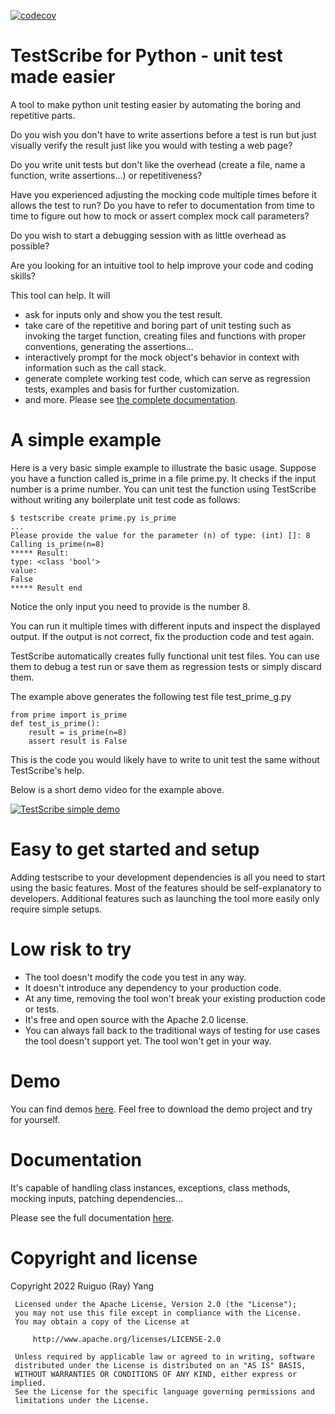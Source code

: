 [![codecov](https://codecov.io/gh/HappyRay/testscribe/branch/main/graph/badge.svg?token=ZYK0DZZ31W)](https://codecov.io/gh/HappyRay/testscribe)
# TestScribe for Python - unit test made easier

A tool to make python unit testing easier by automating the boring and repetitive parts.

Do you wish you don't have to write assertions before a test is run but just visually verify the
result just like you would with testing a web page?

Do you write unit tests but don't like the overhead (create a file, name a function, write assertions...) 
or repetitiveness?

Have you experienced adjusting the mocking code multiple times before it allows the test to run? 
Do you have to refer to documentation from time to time to figure out how to mock or assert complex 
mock call parameters?

Do you wish to start a debugging session with as little overhead as possible?

Are you looking for an intuitive tool to help improve your code and coding skills?

This tool can help. It will
- ask for inputs only and show you the test result.
- take care of the repetitive and boring part of unit testing such as invoking the target function, 
creating files and functions with proper conventions, generating the assertions...
- interactively prompt for the mock object's behavior in context with information such as the call stack.
- generate complete working test code, which can serve as regression tests, examples and basis 
for further customization.
- and more. Please see [the complete documentation](#documentation).

# A simple example

Here is a very basic simple example to illustrate the basic usage.
Suppose you have a function called is_prime in a file prime.py. It checks if the input
number is a prime number. You can unit test the function using TestScribe without writing any boilerplate 
unit test code as follows:

    $ testscribe create prime.py is_prime
    ...
    Please provide the value for the parameter (n) of type: (int) []: 8
    Calling is_prime(n=8)
    ***** Result:
    type: <class 'bool'>
    value:
    False
    ***** Result end

Notice the only input you need to provide is the number 8.

You can run it multiple times with different inputs and inspect the displayed output.
If the output is not correct, fix the production code and test again.

TestScribe automatically creates fully functional unit test files. You can use them to debug a test run or save
them as regression tests or simply discard them. 

The example above generates the following test file test_prime_g.py
    
    from prime import is_prime
    def test_is_prime():
        result = is_prime(n=8)
        assert result is False

This is the code you would likely have to write to unit test the same without TestScribe's help.

Below is a short demo video for the example above.

[![TestScribe simple demo](https://img.youtube.com/vi/bMAyXsd8yAw/default.jpg)](https://youtu.be/bMAyXsd8yAw)

# Easy to get started and setup
Adding testscribe to your development dependencies is all you need to start using the basic features.
Most of the features should be self-explanatory to developers.
Additional features such as launching the tool more easily only require simple setups. 

# Low risk to try
* The tool doesn't modify the code you test in any way.
* It doesn't introduce any dependency to your production code.
* At any time, removing the tool won't break your existing production code or tests.
* It's free and open source with the Apache 2.0 license.
* You can always fall back to the traditional ways of testing for use cases the tool doesn't support yet. 
The tool won't get in your way.

# Demo
You can find demos [here](https://happyray.github.io/testscribe/demo.html).
Feel free to download the demo project and try for yourself.

# Documentation
It's capable of handling class instances, exceptions, class methods, mocking inputs, patching dependencies...

Please see the full documentation [here](https://happyray.github.io/testscribe/).

# Copyright and license

Copyright 2022 Ruiguo (Ray) Yang

     Licensed under the Apache License, Version 2.0 (the "License");
     you may not use this file except in compliance with the License.
     You may obtain a copy of the License at

         http://www.apache.org/licenses/LICENSE-2.0

     Unless required by applicable law or agreed to in writing, software
     distributed under the License is distributed on an "AS IS" BASIS,
     WITHOUT WARRANTIES OR CONDITIONS OF ANY KIND, either express or implied.
     See the License for the specific language governing permissions and
     limitations under the License.

